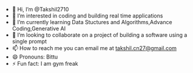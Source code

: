 - 👋 Hi, I’m @Takshil2710
- 👀 I’m interested in coding and building real time applications
- 🌱 I’m currently learning Data Stuctures and Algorithms,Advance Coding,Generative AI
- 💞️ I’m looking to collaborate on a project of building a software using a single prompt
- 📫 How to reach me you can email me at takshil.cn27@gmail.com
- 😄 Pronouns: Bittu
- ⚡ Fun fact: I am gym freak

<!---
Takshil2710/Takshil2710 is a ✨ special ✨ repository because its `README.md` (this file) appears on your GitHub profile.
You can click the Preview link to take a look at your changes.
--->
